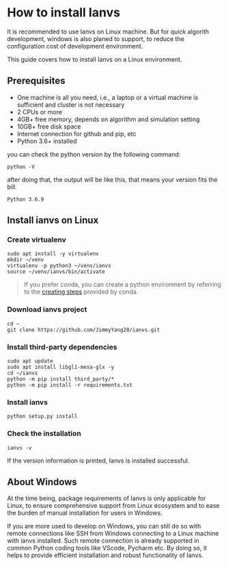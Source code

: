 # How to install Ianvs

It is recommended to use Ianvs on Linux machine. But for quick algorith development, windows is also planed to support, to reduce the configuration cost of development environment.  

This guide covers how to install Ianvs on a Linux environment.

## Prerequisites
- One machine is all you need, i.e., a laptop or a virtual machine is sufficient and cluster is not necessary
- 2 CPUs or more
- 4GB+ free memory, depends on algorithm and simulation setting
- 10GB+ free disk space
- Internet connection for github and pip, etc
- Python 3.6+ installed

you can check the python version by the following command:
```
python -V
```
after doing that, the output will be like this, that means your version fits the bill.
```
Python 3.6.9
```

## Install ianvs on Linux


### Create virtualenv
```shell
sudo apt install -y virtualenv
mkdir ~/venv 
virtualenv -p python3 ~/venv/ianvs
source ~/venv/ianvs/bin/activate
```

> If you prefer conda, you can create a python environment by referring to the [creating steps](https://docs.conda.io/projects/conda/en/latest/user-guide/tasks/manage-environments.html#creating-an-environment-with-commands) provided by conda. 

### Download ianvs project
```
cd ~
git clone https://github.com/JimmyYang20/ianvs.git    
```

### Install third-party dependencies
```
sudo apt update
sudo apt install libgl1-mesa-glx -y
cd ~/ianvs
python -m pip install third_party/*
python -m pip install -r requirements.txt
```

### Install ianvs 
```
python setup.py install  
```

### Check the installation
```shell
ianvs -v
```
If the version information is printed, Ianvs is installed successful. 




## About Windows

At the time being, package requirements of Ianvs is only applicable for Linux, to ensure comprehensive support from Linux ecosystem and to ease the burden of manual installation for users in Windows.

If you are more used to develop on Windows, you can still do so with remote connections like SSH from Windows connecting to a Linux machine with ianvs installed. Such remote connection is already supported in common Python coding tools like VScode, Pycharm etc. By doing so, it helps to provide efficient installation and robust functionality of Ianvs.